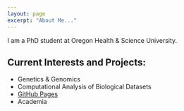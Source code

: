 ```yaml
---
layout: page
excerpt: "About Me..."
---
```


I am a PhD student at Oregon Health & Science University.

## Current Interests and Projects:

- Genetics & Genomics
- Computational Analysis of Biological Datasets
- [GitHub Pages](http://laderast.github.io)
- Academia
